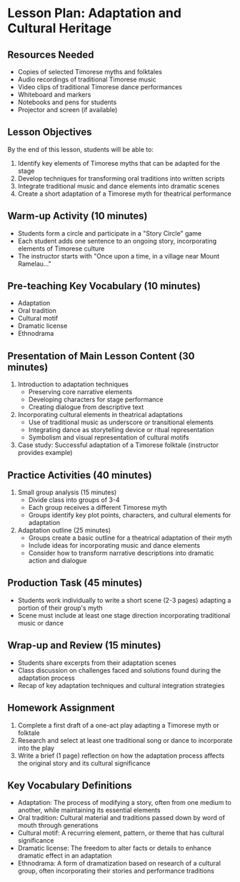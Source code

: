 # Lesson Plan: Adaptation and Cultural Heritage

## Resources Needed
- Copies of selected Timorese myths and folktales
- Audio recordings of traditional Timorese music
- Video clips of traditional Timorese dance performances
- Whiteboard and markers
- Notebooks and pens for students
- Projector and screen (if available)

## Lesson Objectives
By the end of this lesson, students will be able to:
1. Identify key elements of Timorese myths that can be adapted for the stage
2. Develop techniques for transforming oral traditions into written scripts
3. Integrate traditional music and dance elements into dramatic scenes
4. Create a short adaptation of a Timorese myth for theatrical performance

## Warm-up Activity (10 minutes)
- Students form a circle and participate in a "Story Circle" game
- Each student adds one sentence to an ongoing story, incorporating elements of Timorese culture
- The instructor starts with "Once upon a time, in a village near Mount Ramelau..."

## Pre-teaching Key Vocabulary (10 minutes)
- Adaptation
- Oral tradition
- Cultural motif
- Dramatic license
- Ethnodrama

## Presentation of Main Lesson Content (30 minutes)
1. Introduction to adaptation techniques
   - Preserving core narrative elements
   - Developing characters for stage performance
   - Creating dialogue from descriptive text
2. Incorporating cultural elements in theatrical adaptations
   - Use of traditional music as underscore or transitional elements
   - Integrating dance as storytelling device or ritual representation
   - Symbolism and visual representation of cultural motifs
3. Case study: Successful adaptation of a Timorese folktale (instructor provides example)

## Practice Activities (40 minutes)
1. Small group analysis (15 minutes)
   - Divide class into groups of 3-4
   - Each group receives a different Timorese myth
   - Groups identify key plot points, characters, and cultural elements for adaptation
2. Adaptation outline (25 minutes)
   - Groups create a basic outline for a theatrical adaptation of their myth
   - Include ideas for incorporating music and dance elements
   - Consider how to transform narrative descriptions into dramatic action and dialogue

## Production Task (45 minutes)
- Students work individually to write a short scene (2-3 pages) adapting a portion of their group's myth
- Scene must include at least one stage direction incorporating traditional music or dance

## Wrap-up and Review (15 minutes)
- Students share excerpts from their adaptation scenes
- Class discussion on challenges faced and solutions found during the adaptation process
- Recap of key adaptation techniques and cultural integration strategies

## Homework Assignment
1. Complete a first draft of a one-act play adapting a Timorese myth or folktale
2. Research and select at least one traditional song or dance to incorporate into the play
3. Write a brief (1 page) reflection on how the adaptation process affects the original story and its cultural significance

## Key Vocabulary Definitions
- Adaptation: The process of modifying a story, often from one medium to another, while maintaining its essential elements
- Oral tradition: Cultural material and traditions passed down by word of mouth through generations
- Cultural motif: A recurring element, pattern, or theme that has cultural significance
- Dramatic license: The freedom to alter facts or details to enhance dramatic effect in an adaptation
- Ethnodrama: A form of dramatization based on research of a cultural group, often incorporating their stories and performance traditions